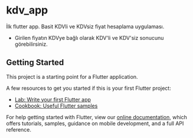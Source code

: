 # kdv_app
İlk flutter app.
Basit KDVli ve KDVsiz fiyat hesaplama uygulaması.
- Girilen fiyatın KDVye bağlı olarak KDV'li ve KDV'siz sonucunu görebilirsiniz.
## Getting Started

This project is a starting point for a Flutter application.

A few resources to get you started if this is your first Flutter project:

- [Lab: Write your first Flutter app](https://flutter.dev/docs/get-started/codelab)
- [Cookbook: Useful Flutter samples](https://flutter.dev/docs/cookbook)

For help getting started with Flutter, view our
[online documentation](https://flutter.dev/docs), which offers tutorials,
samples, guidance on mobile development, and a full API reference.
